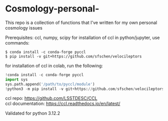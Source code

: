 # Cosmology-personal-
This repo is a collection of functions that I've written for my own personal cosmology issues

Prerequisites: ccl, numpy, scipy
for installation of ccl in python/jupyter, use commands:
```console
$ conda install -c conda-forge pyccl
$ pip install -v git+https://github.com/sfschen/velocileptors
```
for installation of ccl in colab, run the following:
```py
!conda install -c conda-forge pyccl
import sys
sys.path.append('/path/to/pyccl/module')
!python3 -m pip install -v git+https://github.com/sfschen/velocileptors
```
ccl repo: https://github.com/LSSTDESC/CCL <br>
ccl documentation: https://ccl.readthedocs.io/en/latest/

Validated for python 3.12.2
